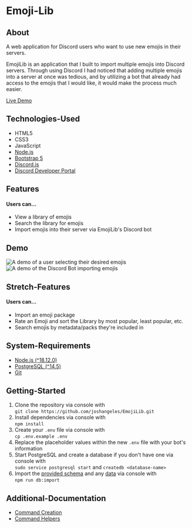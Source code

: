 # Emoji-Lib

## About
A web application for Discord users who want to use new emojis in their servers.

EmojiLib is an application that I built to import multiple emojis into Discord servers. Through using Discord I had noticed that adding multiple emojis into a server at once was tedious, and by utilizing a bot that already had access to the emojis that I would like, it would make the process much easier.

[Live Demo](https://emoji-lib.herokuapp.com/)

## Technologies-Used
* HTML5
* CSS3
* JavaScript
* [Node.js](https://nodejs.org/en/docs)
* [Bootstrap 5](https://getbootstrap.com/docs/5.3/getting-started/introduction/)
* [Discord.js](https://discord.js.org/#/docs)
* [Discord Developer Portal](https://discord.com/developers/docs/intro)

## Features
#### Users can...
* View a library of emojis
* Search the library for emojis
* Import emojis into their server via EmojiLib's Discord bot

## Demo
![A demo of a user selecting their desired emojis](https://github.com/joshangeles/EmojiLib/assets/68949703/cd1a67b3-dbc4-412f-ad8f-32dd2795b282)
![A demo of the Discord Bot importing emojis](https://github.com/joshangeles/EmojiLib/assets/68949703/8de91fe0-5bea-4122-97ab-89b16a3c7cef)
## Stretch-Features
#### Users can...
* Import an emoji package
* Rate an Emoji and sort the Library by most popular, least popular, etc.
* Search emojis by metadata/packs they're included in

## System-Requirements
* [Node.js (^18.12.0)](https://nodejs.org/en/download/ "Download Node.js here")
* [PostgreSQL (^14.5)](https://www.postgresql.org/download/ "Download PostgreSql here")
* [Git](https://git-scm.com/downloads "Download Git here")

## Getting-Started
1. Clone the repository via console with \
`git clone https://github.com/joshangeles/EmojiLib.git`
2. Install dependencies via console with \
`npm install`
3. Create your `.env` file via console with \
`cp .env.example .env`
4. Replace the placeholder values within the new `.env` file with your bot's information
5. Start PostgreSQL and create a database if you don't have one via console with \
`sudo service postgresql start` and `createdb <database-name>`
6. Import the [provided schema](database/schema.sql) and any [data](database/data.sql) via console with \
`npm run db:import`


## Additional-Documentation
* [Command Creation](server/commands/command-creation.md)
* [Command Helpers](server/commands/helpers/command-helpers.md)
